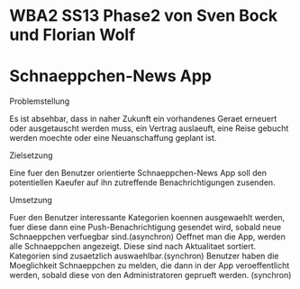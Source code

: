 WBA2 SS13 Phase2 von Sven Bock und Florian Wolf
===============================================

Schnaeppchen-News App
================

Problemstellung

Es ist absehbar, dass in naher Zukunft ein vorhandenes Geraet erneuert oder
ausgetauscht werden muss, ein Vertrag auslaeuft, eine Reise gebucht werden
moechte oder eine Neuanschaffung geplant ist.


Zielsetzung

Eine fuer den Benutzer orientierte Schnaeppchen-News App soll den potentiellen
Kaeufer auf ihn zutreffende Benachrichtigungen zusenden.


Umsetzung

Fuer den Benutzer interessante Kategorien koennen ausgewaehlt werden, fuer diese
dann eine Push-Benachrichtigung gesendet wird, sobald neue Schnaeppchen
verfuegbar sind.(asynchron)
Oeffnet man die App, werden alle Schnaeppchen angezeigt. Diese sind nach 
Aktualitaet sortiert. Kategorien sind zusaetzlich auswaehlbar.(synchron)
Benutzer haben die Moeglichkeit Schnaeppchen zu melden, die dann in der App
veroeffentlicht werden, sobald diese von den Administratoren geprueft werden.
(synchron)

